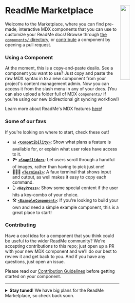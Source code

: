 # ReadMe Marketplace <img align="right" width="25%" src="https://owlbertsio-resized.s3.amazonaws.com/Blocks.psd.full.png" />

Welcome to the Marketplace, where you can find pre-made, interactive MDX components that you can use to customize your ReadMe docs! Browse through [the `components/` directory][components], or [contribute](#contributing) a component by opening a pull request.

### Using a Component

At the moment, this is a copy-and-paste dealio. See a component you want to use? Just copy and paste the raw MDX syntax in to a new component from your project's content management admin. Now you can access it from the slash menu in any of your docs. (You can also upload a folder full of MDX `components/` if you're using our new bidirectional git syncing workflow!)

Learn more about ReadMe's MDX features [here][mdx docs]!

### Some of our favs

If you're looking on where to start, check these out!

- 📊 **[`<Compatibility>`](./components/Compatibility)**: Show what plans a feature is available for, or explain what user roles have access to it.
- 🏞️ **[`<SnapSlider>`](./components/SnapSlider)**: Let users scroll through a handful of images, rather than having to pick just one!
- 👩🏻‍💻 **[`<Terminal>`](./components/Terminal)**: A faux terminal that shows input and output, as well makes it easy to copy each command.
- 👆 **[`<KeyPress>`](./components/KeyPress)**: Show some special content if the user hits a key-combo of your choice.
- 🛠️ **[`<ExampleComponent>`](./components/.ExampleComponent)**: If you're looking to build your own and need a simple example component, this is a great place to start!

### Contributing

Have a cool idea for a component that you think could be useful to the wider ReadMe community? We're accepting contributions to this repo; just open up a PR with your new MDX component and we'll do our best to review it and get back to you. And if you have any questions, just open an issue.

Please read our [Contribution Guidelines](https://github.com/readmeio/marketplace/blob/main/CONTRIBUTING.md) before getting started on your component.

---

<details>
  <summary><b>Stay tuned!</b> We have big plans for the ReadMe Marketplace, so check back soon.</summary><br />

- [ ] install Marketplace components directly from your ReadMe project
- [ ] expanded offering, including integrations for third party services and more

</details>

[components]: https://github.com/readmeio/marketplace/tree/main/components
[mdx docs]: https://docs.readme.com/main/docs/building-custom-mdx-components
